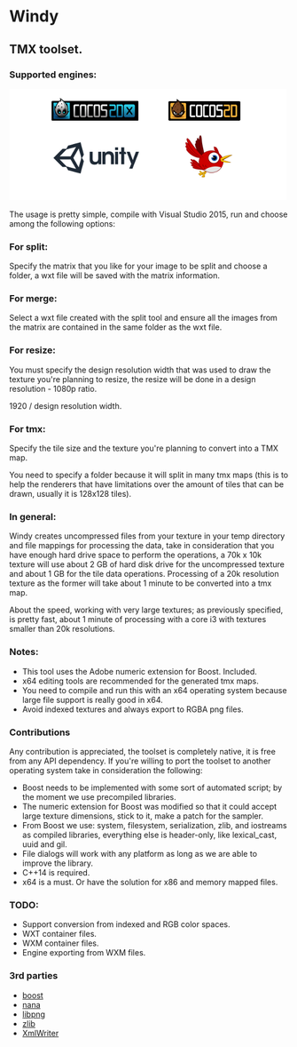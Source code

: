 # Windy
## TMX toolset.

### Supported engines:
![alt tag](https://raw.githubusercontent.com/greentwip/windy/master/readme_files/supported_engines.png)

The usage is pretty simple, compile with Visual Studio 2015, run and choose among the following options:

### For split:
Specify the matrix that you like for your image to be split and choose a folder, a wxt file will be saved with the matrix information.

### For merge:
Select a wxt file created with the split tool and ensure all the images from the matrix are contained in the same folder as the wxt file.

### For resize:
You must specify the design resolution width that was used to draw the texture you're planning to resize, the resize will be done in a design resolution - 1080p ratio.

1920 / design resolution width.

### For tmx:
Specify the tile size and the texture you're planning to convert into a TMX map.

You need to specify a folder because it will split in many tmx maps (this is to help the renderers that have limitations over the amount of tiles that can be drawn, usually it is 128x128 tiles).

### In general:
Windy creates uncompressed files from your texture in your temp directory and file mappings for processing the data, take in consideration that you have enough hard drive space to perform the operations, a 70k x 10k texture will use about 2 GB of hard disk drive for the uncompressed texture and about 1 GB for the tile data operations. Processing of a 20k resolution texture as the former will take about 1 minute to be converted into a tmx map.

About the speed, working with very large textures; as previously specified, is pretty fast, about 1 minute of processing with a core i3 with textures smaller than 20k resolutions.

### Notes:
* This tool uses the Adobe numeric extension for Boost. Included.
* x64 editing tools are recommended for the generated tmx maps.
* You need to compile and run this with an x64 operating system because large file support is really good in x64.
* Avoid indexed textures and always export to RGBA png files.

### Contributions
Any contribution is appreciated, the toolset is completely native, it is free from any API dependency.
If you're willing to port the toolset to another operating system take in consideration the following:

* Boost needs to be implemented with some sort of automated script; by the moment we use precompiled libraries.  
* The numeric extension for Boost was modified so that it could accept large texture dimensions, stick to it, make a patch for the sampler.
* From Boost we use: system, filesystem, serialization, zlib, and iostreams as compiled libraries, everything else is header-only, like lexical_cast, uuid and gil.
* File dialogs will work with any platform as long as we are able to improve the library.
* C++14 is required.
* x64 is a must. Or have the solution for x86 and memory mapped files.

### TODO:
* Support conversion from indexed and RGB color spaces.
* WXT container files.
* WXM container files.
* Engine exporting from WXM files.

### 3rd parties
* [boost](http://www.boost.org/)
* [nana](http://www.nanapro.org)
* [libpng](http://libpng.org/pub/png/libpng.html)
* [zlib](http://zlib.net/)
* [XmlWriter](http://www.codeproject.com/Articles/5588/Simple-C-class-for-XML-writing)
